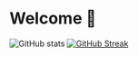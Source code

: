 # Welcome 👋
![GitHub stats](https://github-readme-stats.vercel.app/api?username=audsis&show_icons=true&theme=dracula&hide_border=true)
[![GitHub Streak](https://streak-stats.demolab.com?user=audsis&theme=dracula&hide_border=true&short_numbers=true)](https://git.io/streak-stats)
